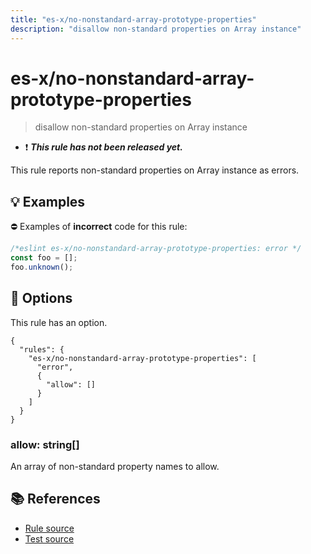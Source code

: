 ```yaml
---
title: "es-x/no-nonstandard-array-prototype-properties"
description: "disallow non-standard properties on Array instance"
---
```


# es-x/no-nonstandard-array-prototype-properties
> disallow non-standard properties on Array instance

- ❗ <badge text="This rule has not been released yet." vertical="middle" type="error"> ***This rule has not been released yet.*** </badge>

This rule reports non-standard properties on Array instance as errors.

## 💡 Examples

⛔ Examples of **incorrect** code for this rule:

<eslint-playground type="bad">

```js
/*eslint es-x/no-nonstandard-array-prototype-properties: error */
const foo = [];
foo.unknown();
```

</eslint-playground>

## 🔧 Options

This rule has an option.

```jsonc
{
  "rules": {
    "es-x/no-nonstandard-array-prototype-properties": [
      "error",
      {
        "allow": []
      }
    ]
  }
}
```

### allow: string[]

An array of non-standard property names to allow.

## 📚 References

- [Rule source](https://github.com/eslint-community/eslint-plugin-es-x/blob/master/lib/rules/no-nonstandard-array-prototype-properties.js)
- [Test source](https://github.com/eslint-community/eslint-plugin-es-x/blob/master/tests/lib/rules/no-nonstandard-array-prototype-properties.js)
